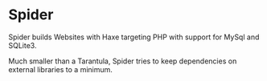 Spider
======

Spider builds Websites with Haxe targeting PHP with support for MySql and SQLite3.

Much smaller than a Tarantula, Spider tries to keep dependencies on external libraries to a minimum. 
